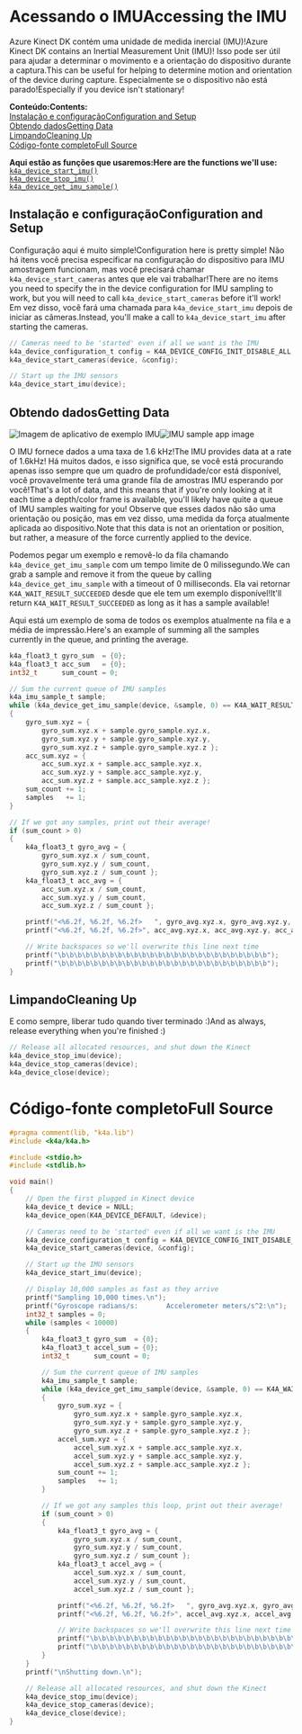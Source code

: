 # <a name="accessing-the-imu"></a><span data-ttu-id="00405-101">Acessando o IMU</span><span class="sxs-lookup"><span data-stu-id="00405-101">Accessing the IMU</span></span>

<span data-ttu-id="00405-102">Azure Kinect DK contém uma unidade de medida inercial (IMU)!</span><span class="sxs-lookup"><span data-stu-id="00405-102">Azure Kinect DK contains an Inertial Measurement Unit (IMU)!</span></span> <span data-ttu-id="00405-103">Isso pode ser útil para ajudar a determinar o movimento e a orientação do dispositivo durante a captura.</span><span class="sxs-lookup"><span data-stu-id="00405-103">This can be useful for helping to determine motion and orientation of the device during capture.</span></span> <span data-ttu-id="00405-104">Especialmente se o dispositivo não está parado!</span><span class="sxs-lookup"><span data-stu-id="00405-104">Especially if you device isn't stationary!</span></span>

<span data-ttu-id="00405-105">**Conteúdo:**</span><span class="sxs-lookup"><span data-stu-id="00405-105">**Contents:**</span></span>  
[<span data-ttu-id="00405-106">Instalação e configuração</span><span class="sxs-lookup"><span data-stu-id="00405-106">Configuration and Setup</span></span>](#Configuration-and-Setup)  
[<span data-ttu-id="00405-107">Obtendo dados</span><span class="sxs-lookup"><span data-stu-id="00405-107">Getting Data</span></span>](#Getting-Data)  
[<span data-ttu-id="00405-108">Limpando</span><span class="sxs-lookup"><span data-stu-id="00405-108">Cleaning Up</span></span>](#Cleaning-Up)  
[<span data-ttu-id="00405-109">Código-fonte completo</span><span class="sxs-lookup"><span data-stu-id="00405-109">Full Source</span></span>](#Full-Source)  

<span data-ttu-id="00405-110">**Aqui estão as funções que usaremos:**</span><span class="sxs-lookup"><span data-stu-id="00405-110">**Here are the functions we'll use:**</span></span>  
[`k4a_device_start_imu()`](https://review.docs.microsoft.com/en-us/azurekinect/api/k4a-device-start-imu)  
[`k4a_device_stop_imu()`](https://review.docs.microsoft.com/en-us/azurekinect/api/k4a-device-stop-imu)  
[`k4a_device_get_imu_sample()`](https://review.docs.microsoft.com/en-us/azurekinect/api/k4a-device-get-imu-sample)  

## <a name="configuration-and-setup"></a><span data-ttu-id="00405-111">Instalação e configuração</span><span class="sxs-lookup"><span data-stu-id="00405-111">Configuration and Setup</span></span>

<span data-ttu-id="00405-112">Configuração aqui é muito simple!</span><span class="sxs-lookup"><span data-stu-id="00405-112">Configuration here is pretty simple!</span></span> <span data-ttu-id="00405-113">Não há itens você precisa especificar na configuração do dispositivo para IMU amostragem funcionam, mas você precisará chamar `k4a_device_start_cameras` antes que ele vai trabalhar!</span><span class="sxs-lookup"><span data-stu-id="00405-113">There are no items you need to specify the in the device configuration for IMU sampling to work, but you will need to call `k4a_device_start_cameras` before it'll work!</span></span> <span data-ttu-id="00405-114">Em vez disso, você fará uma chamada para `k4a_device_start_imu` depois de iniciar as câmeras.</span><span class="sxs-lookup"><span data-stu-id="00405-114">Instead, you'll make a call to `k4a_device_start_imu` after starting the cameras.</span></span>

```C
// Cameras need to be 'started' even if all we want is the IMU
k4a_device_configuration_t config = K4A_DEVICE_CONFIG_INIT_DISABLE_ALL;
k4a_device_start_cameras(device, &config);

// Start up the IMU sensors
k4a_device_start_imu(device);
```

## <a name="getting-data"></a><span data-ttu-id="00405-115">Obtendo dados</span><span class="sxs-lookup"><span data-stu-id="00405-115">Getting Data</span></span>

<span data-ttu-id="00405-116">![Imagem de aplicativo de exemplo IMU](img/IMU.png "aqui está o que vamos compilar como um exemplo!")</span><span class="sxs-lookup"><span data-stu-id="00405-116">![IMU sample app image](img/IMU.png "Here's what we'll build as an example!")</span></span>

<span data-ttu-id="00405-117">O IMU fornece dados a uma taxa de 1.6 kHz!</span><span class="sxs-lookup"><span data-stu-id="00405-117">The IMU provides data at a rate of 1.6kHz!</span></span> <span data-ttu-id="00405-118">Há muitos dados, e isso significa que, se você está procurando apenas isso sempre que um quadro de profundidade/cor está disponível, você provavelmente terá uma grande fila de amostras IMU esperando por você!</span><span class="sxs-lookup"><span data-stu-id="00405-118">That's a lot of data, and this means that if you're only looking at it each time a depth/color frame is available, you'll likely have quite a queue of IMU samples waiting for you!</span></span> <span data-ttu-id="00405-119">Observe que esses dados não são uma orientação ou posição, mas em vez disso, uma medida da força atualmente aplicada ao dispositivo.</span><span class="sxs-lookup"><span data-stu-id="00405-119">Note that this data is not an orientation or position, but rather, a measure of the force currently applied to the device.</span></span>

<span data-ttu-id="00405-120">Podemos pegar um exemplo e removê-lo da fila chamando `k4a_device_get_imu_sample` com um tempo limite de 0 milissegundo.</span><span class="sxs-lookup"><span data-stu-id="00405-120">We can grab a sample and remove it from the queue by calling `k4a_device_get_imu_sample` with a timeout of 0 milliseconds.</span></span> <span data-ttu-id="00405-121">Ela vai retornar `K4A_WAIT_RESULT_SUCCEEDED` desde que ele tem um exemplo disponível!</span><span class="sxs-lookup"><span data-stu-id="00405-121">It'll return `K4A_WAIT_RESULT_SUCCEEDED` as long as it has a sample available!</span></span>

<span data-ttu-id="00405-122">Aqui está um exemplo de soma de todos os exemplos atualmente na fila e a média de impressão.</span><span class="sxs-lookup"><span data-stu-id="00405-122">Here's an example of summing all the samples currently in the queue, and printing the average.</span></span> 

```C
k4a_float3_t gyro_sum  = {0};
k4a_float3_t acc_sum   = {0};
int32_t      sum_count = 0;

// Sum the current queue of IMU samples
k4a_imu_sample_t sample;
while (k4a_device_get_imu_sample(device, &sample, 0) == K4A_WAIT_RESULT_SUCCEEDED)
{
    gyro_sum.xyz = { 
        gyro_sum.xyz.x + sample.gyro_sample.xyz.x, 
        gyro_sum.xyz.y + sample.gyro_sample.xyz.y, 
        gyro_sum.xyz.z + sample.gyro_sample.xyz.z };
    acc_sum.xyz = { 
        acc_sum.xyz.x + sample.acc_sample.xyz.x,  
        acc_sum.xyz.y + sample.acc_sample.xyz.y,  
        acc_sum.xyz.z + sample.acc_sample.xyz.z };
    sum_count += 1;
    samples   += 1;
}

// If we got any samples, print out their average!
if (sum_count > 0)
{
    k4a_float3_t gyro_avg = {
        gyro_sum.xyz.x / sum_count,
        gyro_sum.xyz.y / sum_count,
        gyro_sum.xyz.z / sum_count };
    k4a_float3_t acc_avg = {
        acc_sum.xyz.x / sum_count,
        acc_sum.xyz.y / sum_count,
        acc_sum.xyz.z / sum_count };

    printf("<%6.2f, %6.2f, %6.2f>   ", gyro_avg.xyz.x, gyro_avg.xyz.y, gyro_avg.xyz.z);
    printf("<%6.2f, %6.2f, %6.2f>", acc_avg.xyz.x, acc_avg.xyz.y, acc_avg.xyz.z);

    // Write backspaces so we'll overwrite this line next time
    printf("\b\b\b\b\b\b\b\b\b\b\b\b\b\b\b\b\b\b\b\b\b\b\b\b\b\b");
    printf("\b\b\b\b\b\b\b\b\b\b\b\b\b\b\b\b\b\b\b\b\b\b\b\b\b\b");
}
```

## <a name="cleaning-up"></a><span data-ttu-id="00405-123">Limpando</span><span class="sxs-lookup"><span data-stu-id="00405-123">Cleaning Up</span></span>

<span data-ttu-id="00405-124">E como sempre, liberar tudo quando tiver terminado :)</span><span class="sxs-lookup"><span data-stu-id="00405-124">And as always, release everything when you're finished :)</span></span>

```C
// Release all allocated resources, and shut down the Kinect
k4a_device_stop_imu(device);
k4a_device_stop_cameras(device);
k4a_device_close(device);
```

# <a name="full-source"></a><span data-ttu-id="00405-125">Código-fonte completo</span><span class="sxs-lookup"><span data-stu-id="00405-125">Full Source</span></span>

```C
#pragma comment(lib, "k4a.lib")
#include <k4a/k4a.h>

#include <stdio.h>
#include <stdlib.h>

void main()
{
    // Open the first plugged in Kinect device
    k4a_device_t device = NULL;
    k4a_device_open(K4A_DEVICE_DEFAULT, &device);

    // Cameras need to be 'started' even if all we want is the IMU
    k4a_device_configuration_t config = K4A_DEVICE_CONFIG_INIT_DISABLE_ALL;
    k4a_device_start_cameras(device, &config);

    // Start up the IMU sensors
    k4a_device_start_imu(device);

    // Display 10,000 samples as fast as they arrive
    printf("Sampling 10,000 times.\n");
    printf("Gyroscope radians/s:       Accelerometer meters/s^2:\n");
    int32_t samples = 0;
    while (samples < 10000)
    {
        k4a_float3_t gyro_sum  = {0};
        k4a_float3_t accel_sum = {0};
        int32_t      sum_count = 0;

        // Sum the current queue of IMU samples
        k4a_imu_sample_t sample;
        while (k4a_device_get_imu_sample(device, &sample, 0) == K4A_WAIT_RESULT_SUCCEEDED)
        {
            gyro_sum.xyz = { 
                gyro_sum.xyz.x + sample.gyro_sample.xyz.x, 
                gyro_sum.xyz.y + sample.gyro_sample.xyz.y, 
                gyro_sum.xyz.z + sample.gyro_sample.xyz.z };
            accel_sum.xyz = { 
                accel_sum.xyz.x + sample.acc_sample.xyz.x,  
                accel_sum.xyz.y + sample.acc_sample.xyz.y,  
                accel_sum.xyz.z + sample.acc_sample.xyz.z };
            sum_count += 1;
            samples   += 1;
        }

        // If we got any samples this loop, print out their average!
        if (sum_count > 0)
        {
            k4a_float3_t gyro_avg = {
                gyro_sum.xyz.x / sum_count,
                gyro_sum.xyz.y / sum_count,
                gyro_sum.xyz.z / sum_count };
            k4a_float3_t accel_avg = {
                accel_sum.xyz.x / sum_count,
                accel_sum.xyz.y / sum_count,
                accel_sum.xyz.z / sum_count };

            printf("<%6.2f, %6.2f, %6.2f>   ", gyro_avg.xyz.x, gyro_avg.xyz.y, gyro_avg.xyz.z);
            printf("<%6.2f, %6.2f, %6.2f>", accel_avg.xyz.x, accel_avg.xyz.y, accel_avg.xyz.z);

            // Write backspaces so we'll overwrite this line next time
            printf("\b\b\b\b\b\b\b\b\b\b\b\b\b\b\b\b\b\b\b\b\b\b\b\b\b\b");
            printf("\b\b\b\b\b\b\b\b\b\b\b\b\b\b\b\b\b\b\b\b\b\b\b\b\b\b");
        }
    }
    printf("\nShutting down.\n");

    // Release all allocated resources, and shut down the Kinect
    k4a_device_stop_imu(device);
    k4a_device_stop_cameras(device);
    k4a_device_close(device);
}
```
